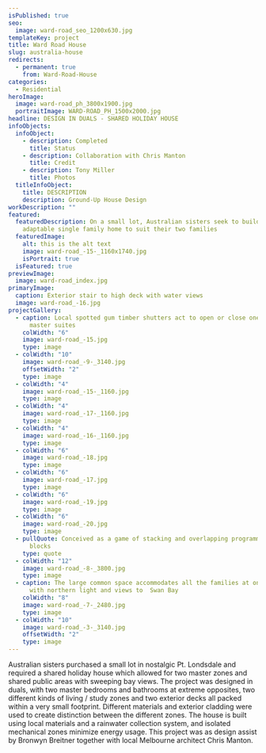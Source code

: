 ```yaml
---
isPublished: true
seo:
  image: ward-road_seo_1200x630.jpg
templateKey: project
title: Ward Road House
slug: australia-house
redirects:
  - permanent: true
    from: Ward-Road-House
categories:
  - Residential
heroImage:
  image: ward-road_ph_3800x1900.jpg
  portraitImage: WARD-ROAD_PH_1500x2000.jpg
headline: DESIGN IN DUALS - SHARED HOLIDAY HOUSE
infoObjects:
  infoObject:
    - description: Completed
      title: Status
    - description: Collaboration with Chris Manton
      title: Credit
    - description: Tony Miller
      title: Photos
  titleInfoObject:
    title: DESCRIPTION
    description: Ground-Up House Design
workDescription: ""
featured:
  featuredDescription: On a small lot, Australian sisters seek to build an
    adaptable single family home to suit their two families
  featuredImage:
    alt: this is the alt text
    image: ward-road_-15-_1160x1740.jpg
    isPortrait: true
  isFeatured: true
previewImage:
  image: ward-road_index.jpg
primaryImage:
  caption: Exterior stair to high deck with water views
  image: ward-road_-16.jpg
projectGallery:
  - caption: Local spotted gum timber shutters act to open or close one of the two
      master suites
    colWidth: "6"
    image: ward-road_-15.jpg
    type: image
  - colWidth: "10"
    image: ward-road_-9-_3140.jpg
    offsetWidth: "2"
    type: image
  - colWidth: "4"
    image: ward-road_-15-_1160.jpg
    type: image
  - colWidth: "4"
    image: ward-road_-17-_1160.jpg
    type: image
  - colWidth: "4"
    image: ward-road_-16-_1160.jpg
    type: image
  - colWidth: "6"
    image: ward-road_-18.jpg
    type: image
  - colWidth: "6"
    image: ward-road_-17.jpg
    type: image
  - colWidth: "6"
    image: ward-road_-19.jpg
    type: image
  - colWidth: "6"
    image: ward-road_-20.jpg
    type: image
  - pullQuote: Conceived as a game of stacking and overlapping programmatic building
      blocks
    type: quote
  - colWidth: "12"
    image: ward-road_-8-_3800.jpg
    type: image
  - caption: The large common space accommodates all the families at once, flooded
      with northern light and views to  Swan Bay
    colWidth: "8"
    image: ward-road_-7-_2480.jpg
    type: image
  - colWidth: "10"
    image: ward-road_-3-_3140.jpg
    offsetWidth: "2"
    type: image
---
```


Australian sisters purchased a small lot in nostalgic Pt. Londsdale and required a shared holiday house which allowed for two master zones and shared public areas with sweeping bay views. The project was designed in duals, with two master bedrooms and bathrooms at extreme opposites, two different kinds of living / study zones and two exterior decks all packed within a very small footprint. Different materials and exterior cladding were used to create distinction between the different zones. The house is built using local materials and a rainwater collection system, and isolated mechanical zones minimize energy usage. This project was as design assist by Bronwyn Breitner together with local Melbourne architect Chris Manton.
